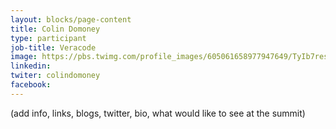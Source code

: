 ```yaml
---
layout: blocks/page-content
title: Colin Domoney
type: participant
job-title: Veracode
image: https://pbs.twimg.com/profile_images/605061658977947649/TyIb7res_400x400.png
linkedin:
twiter: colindomoney
facebook:
---
```


(add info, links, blogs, twitter, bio, what would like to see at the summit)
